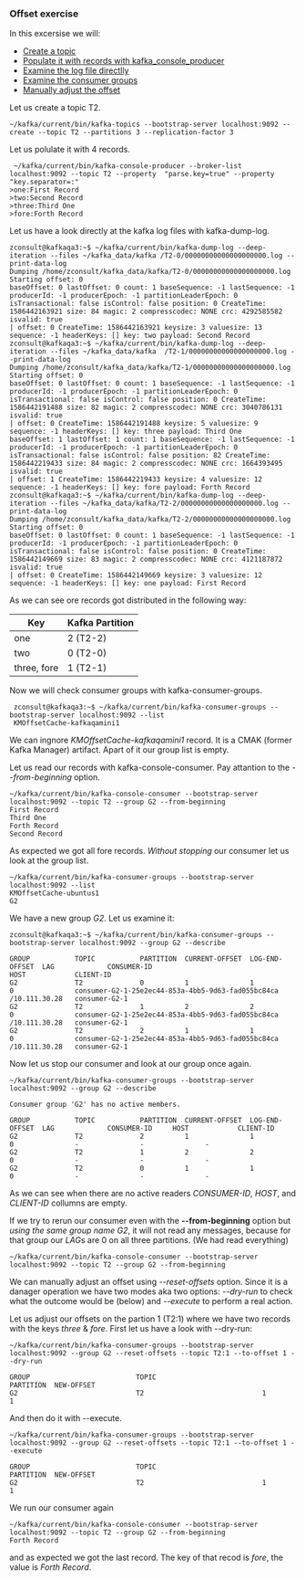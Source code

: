 ### Offset exercise

In this excersise we will:
* [Create a topic](#oe1_flink_one)
* [Populate it with records with kafka_console_producer](#oe1_flink_two)
* [Examine the log file directlly](#oe1_flink_three)
* [Examine the consumer groups](#oe1_flink_fore)
* [Manually adjust the offset](#oe1_flink_five)

Let us create a topic T2. <a name="oe1_flink_one"/>  

    ~/kafka/current/bin/kafka-topics --bootstrap-server localhost:9092 --create --topic T2 --partitions 3 --replication-factor 3
    
Let us polulate it with 4 records. <a name="oe1_flink_two"/>
 
     ~/kafka/current/bin/kafka-console-producer --broker-list localhost:9092 --topic T2 --property  "parse.key=true" --property "key.separator=:"
    >one:First Record
    >two:Second Record
    >three:Third One
    >fore:Forth Record 
 Let us have a look directly at the kafka log files with kafka-dump-log. <a name="oe1_flink_three"/>

    zconsult@kafkaqa3:~$ ~/kafka/current/bin/kafka-dump-log --deep-iteration --files ~/kafka_data/kafka /T2-0/00000000000000000000.log --print-data-log
    Dumping /home/zconsult/kafka_data/kafka/T2-0/00000000000000000000.log
    Starting offset: 0
    baseOffset: 0 lastOffset: 0 count: 1 baseSequence: -1 lastSequence: -1 producerId: -1 producerEpoch: -1 partitionLeaderEpoch: 0 isTransactional: false isControl: false position: 0 CreateTime: 1586442163921 size: 84 magic: 2 compresscodec: NONE crc: 4292585582 isvalid: true
    | offset: 0 CreateTime: 1586442163921 keysize: 3 valuesize: 13 sequence: -1 headerKeys: [] key: two payload: Second Record
    zconsult@kafkaqa3:~$ ~/kafka/current/bin/kafka-dump-log --deep-iteration --files ~/kafka_data/kafka  /T2-1/00000000000000000000.log --print-data-log
    Dumping /home/zconsult/kafka_data/kafka/T2-1/00000000000000000000.log
    Starting offset: 0
    baseOffset: 0 lastOffset: 0 count: 1 baseSequence: -1 lastSequence: -1 producerId: -1 producerEpoch: -1 partitionLeaderEpoch: 0 isTransactional: false isControl: false position: 0 CreateTime: 1586442191488 size: 82 magic: 2 compresscodec: NONE crc: 3040786131 isvalid: true
    | offset: 0 CreateTime: 1586442191488 keysize: 5 valuesize: 9 sequence: -1 headerKeys: [] key: three payload: Third One
    baseOffset: 1 lastOffset: 1 count: 1 baseSequence: -1 lastSequence: -1 producerId: -1 producerEpoch: -1 partitionLeaderEpoch: 0 isTransactional: false isControl: false position: 82 CreateTime: 1586442219433 size: 84 magic: 2 compresscodec: NONE crc: 1664393495 isvalid: true
    | offset: 1 CreateTime: 1586442219433 keysize: 4 valuesize: 12 sequence: -1 headerKeys: [] key: fore payload: Forth Record
    zconsult@kafkaqa3:~$ ~/kafka/current/bin/kafka-dump-log --deep-iteration --files ~/kafka_data/kafka/T2-2/00000000000000000000.log --print-data-log
    Dumping /home/zconsult/kafka_data/kafka/T2-2/00000000000000000000.log
    Starting offset: 0
    baseOffset: 0 lastOffset: 0 count: 1 baseSequence: -1 lastSequence: -1 producerId: -1 producerEpoch: -1 partitionLeaderEpoch: 0 isTransactional: false isControl: false position: 0 CreateTime: 1586442149669 size: 83 magic: 2 compresscodec: NONE crc: 4121187872 isvalid: true
    | offset: 0 CreateTime: 1586442149669 keysize: 3 valuesize: 12 sequence: -1 headerKeys: [] key: one payload: First Record
   

As we can see ore records got distributed in the following way:

Key | Kafka Partition
----|----------------
one  | 2 (T2-2)
two  | 0 (T2-0)
three, fore | 1 (T2-1)

Now we will check consumer groups with kafka-consumer-groups. <a name="oe1_flink_fore"/>
         
     zconsult@kafkaqa3:~$ ~/kafka/current/bin/kafka-consumer-groups --bootstrap-server localhost:9092 --list
     KMOffsetCache-kafkaqamini1

We can ingnore *KMOffsetCache-kafkaqamini1* record. It is a CMAK (former Kafka Manager) artifact. Apart of it our group list is empty.

Let us read our records with kafka-console-consumer. Pay attantion to the *--from-beginning* option.

    ~/kafka/current/bin/kafka-console-consumer --bootstrap-server localhost:9092 --topic T2 --group G2 --from-beginning
    First Record
    Third One
    Forth Record
    Second Record

As expected we got all fore records. *Without stopping* our consumer let us look at the group list.
      
    ~/kafka/current/bin/kafka-consumer-groups --bootstrap-server localhost:9092 --list
    KMOffsetCache-ubuntus1
    G2
We have a new group *G2*. Let us examine it:

    zconsult@kafkaqa3:~$ ~/kafka/current/bin/kafka-consumer-groups --bootstrap-server localhost:9092 --group G2 --describe

    GROUP           TOPIC           PARTITION  CURRENT-OFFSET  LOG-END-OFFSET  LAG             CONSUMER-ID                                        HOST            CLIENT-ID
    G2              T2              0          1               1               0               consumer-G2-1-25e2ec44-853a-4bb5-9d63-fad055bc84ca /10.111.30.28   consumer-G2-1
    G2              T2              1          2               2               0               consumer-G2-1-25e2ec44-853a-4bb5-9d63-fad055bc84ca /10.111.30.28   consumer-G2-1
    G2              T2              2          1               1               0               consumer-G2-1-25e2ec44-853a-4bb5-9d63-fad055bc84ca /10.111.30.28   consumer-G2-1

Now let us stop our consumer and look at our group once again.

    ~/kafka/current/bin/kafka-consumer-groups --bootstrap-server localhost:9092 --group G2 --describe

    Consumer group 'G2' has no active members.

    GROUP           TOPIC           PARTITION  CURRENT-OFFSET  LOG-END-OFFSET  LAG             CONSUMER-ID     HOST            CLIENT-ID
    G2              T2              2          1               1               0               -               -               -
    G2              T2              1          2               2               0               -               -               -
    G2              T2              0          1               1               0               -               -               -

As we can see when there are no active readers *CONSUMER-ID*, *HOST*, and *CLIENT-ID* collumns are empty.

If we try to rerun our consumer even with the **--from-beginning** option but *using the same group name G2*, it will not read any messages, because for that group our *LAG*s are 0 on all three partitions. (We had read everything)

    ~/kafka/current/bin/kafka-console-consumer --bootstrap-server localhost:9092 --topic T2 --group G2 --from-beginning

<a name="oe1_flink_five"/>

We can manually adjust an offset using *--reset-offsets* option. Since it is a danager operation we have two modes aka two options: *--dry-run* to check what the outcome would be (below) and *--execute* to perform a real action.

Let us adjust our offsets on the partion 1 (T2:1) where we have two records with the keys *three* & *fore*. First let us have a look with --dry-run:

    ~/kafka/current/bin/kafka-consumer-groups --bootstrap-server localhost:9092 --group G2 --reset-offsets --topic T2:1 --to-offset 1 --dry-run

    GROUP                          TOPIC                          PARTITION  NEW-OFFSET     
    G2                             T2                             1          1              

And then do it with --execute.

    ~/kafka/current/bin/kafka-consumer-groups --bootstrap-server localhost:9092 --group G2 --reset-offsets --topic T2:1 --to-offset 1 --execute

    GROUP                          TOPIC                          PARTITION  NEW-OFFSET     
    G2                             T2                             1          1              

We run our consumer again

    ~/kafka/current/bin/kafka-console-consumer --bootstrap-server localhost:9092 --topic T2 --group G2 --from-beginning
    Forth Record

and as expected we got the last record. The key of that recod is *fore*, the value is *Forth Record*.
